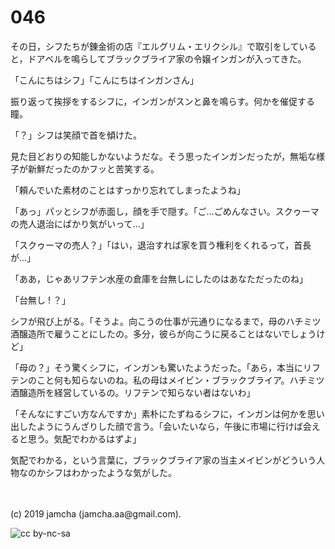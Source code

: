 

# 046

その日，シフたちが錬金術の店『エルグリム・エリクシル』で取引をしていると，ドアベルを鳴らしてブラックブライア家の令嬢インガンが入ってきた。

「こんにちはシフ」「こんにちはインガンさん」

振り返って挨拶をするシフに，インガンがスンと鼻を鳴らす。何かを催促する瞳。

「？」シフは笑顔で首を傾けた。

見た目どおりの知能しかないようだな。そう思ったインガンだったが，無垢な様子が新鮮だったのかフッと苦笑する。

「頼んでいた素材のことはすっかり忘れてしまったようね」

「あっ」パッとシフが赤面し，顔を手で隠す。「ご…ごめんなさい。スクゥーマの売人退治にばかり気がいって…」

「スクゥーマの売人？」「はい，退治すれば家を買う権利をくれるって，首長が…」

「ああ，じゃあリフテン水産の倉庫を台無しにしたのはあなただったのね」

「台無し ! ？」

シフが飛び上がる。「そうよ。向こうの仕事が元通りになるまで，母のハチミツ酒醸造所で雇うことにしたの。多分，彼らが向こうに戻ることはないでしょうけど」

「母の？」そう驚くシフに，インガンも驚いたようだった。「あら，本当にリフテンのこと何も知らないのね。私の母はメイビン・ブラックブライア。ハチミツ酒醸造所を経営しているの。リフテンで知らない者はないわ」

「そんなにすごい方なんですか」素朴にたずねるシフに，インガンは何かを思い出したようにうんざりした顔で言う。「会いたいなら，午後に市場に行けば会えると思う。気配でわかるはずよ」

気配でわかる，という言葉に，ブラックブライア家の当主メイビンがどういう人物なのかシフはわかったような気がした。

<br>
<br>
(c) 2019 jamcha (jamcha.aa@gmail.com).

![cc by-nc-sa](https://i.creativecommons.org/l/by-nc-sa/4.0/88x31.png)


